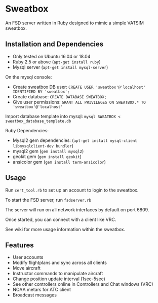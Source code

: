 # Sweatbox
An FSD server written in Ruby designed to mimic a simple VATSIM sweatbox.

## Installation and Dependencies

- Only tested on Ubuntu 16.04 or 18.04
- Ruby 2.5 or above (`apt-get install ruby`)
- Mysql server (`apt-get install mysql-server`)

On the mysql console:
- Create sweatbox DB user: `CREATE USER 'sweatbox'@'localhost' IDENTIFIED BY 'sweatbox';`
- Create database: `CREATE DATABASE SWEATBOX;`
- Give user permissions: `GRANT ALL PRIVILEGES ON SWEATBOX.* TO 'sweatbox'@'localhost'`

Import database template into mysql: `mysql SWEATBOX < sweatbox_database_template.db`

Ruby Dependencies:

- Mysql2 gem dependencies: (`apt-get install mysql-client libmysqlclient-dev bundler`)
- mysql2 gem (`gem install mysql2`)
- geokit gem (`gem install geokit`)
- ansicolor gem (`gem install term-ansicolor`)

## Usage

Run `cert_tool.rb` to set up an account to login to the sweatbox.

To start the FSD server, run `fsdserver.rb`

The server will run on all network interfaces by default on port 6809.

Once started, you can connect with a client like VRC.

See wiki for more usage information within the sweatbox.

## Features

- User accounts
- Modify flightplans and sync across all clients
- Move aircraft
- Instructor commands to manipulate aircraft
- Change position update interval (1sec-5sec)
- See other controllers online in Controllers and Chat windows (VRC)
- NOAA metars for ATC client
- Broadcast messages
